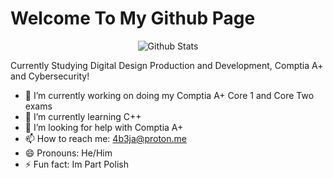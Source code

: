 # Welcome To My Github Page

<div align="middle">
 <img src="https://github-readme-streak-stats.herokuapp.com?user=4b3j&theme=blueberry_duo" alt="Github Stats">
</div>

Currently Studying Digital Design Production and Development, Comptia A+ and Cybersecurity!

- 🔭 I’m currently working on doing my Comptia A+ Core 1 and Core Two exams
- 🌱 I’m currently learning C++
- 🤔 I’m looking for help with Comptia A+
- 📫 How to reach me: 4b3ja@proton.me
- 😄 Pronouns: He/Him
- ⚡ Fun fact: Im Part Polish
